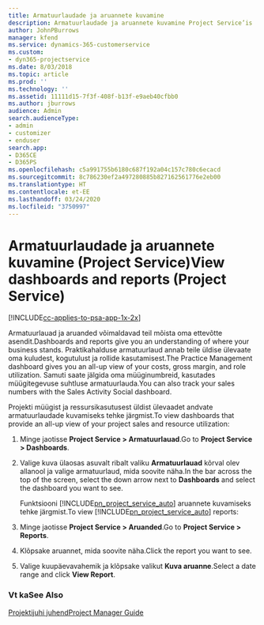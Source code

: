 ```yaml
---
title: Armatuurlaudade ja aruannete kuvamine
description: Armatuurlaudade ja aruannete kuvamine Project Service’is
author: JohnPBurrows
manager: kfend
ms.service: dynamics-365-customerservice
ms.custom:
- dyn365-projectservice
ms.date: 8/03/2018
ms.topic: article
ms.prod: ''
ms.technology: ''
ms.assetid: 11111d15-7f3f-408f-b13f-e9aeb40cfbb0
ms.author: jburrows
audience: Admin
search.audienceType:
- admin
- customizer
- enduser
search.app:
- D365CE
- D365PS
ms.openlocfilehash: c5a991755b6180c687f192a04c157c780c6ecacd
ms.sourcegitcommit: 8c786230ef2a497280885b827162561776e2eb00
ms.translationtype: HT
ms.contentlocale: et-EE
ms.lasthandoff: 03/24/2020
ms.locfileid: "3750997"
---
```

# <a name="view-dashboards-and-reports-project-service"></a><span data-ttu-id="4aaf2-103">Armatuurlaudade ja aruannete kuvamine (Project Service)</span><span class="sxs-lookup"><span data-stu-id="4aaf2-103">View dashboards and reports (Project Service)</span></span>

[!INCLUDE[cc-applies-to-psa-app-1x-2x](../includes/cc-applies-to-psa-app-1x-2x.md)]

<span data-ttu-id="4aaf2-104">Armatuurlauad ja aruanded võimaldavad teil mõista oma ettevõtte asendit.</span><span class="sxs-lookup"><span data-stu-id="4aaf2-104">Dashboards and reports give you an understanding of where your business stands.</span></span> <span data-ttu-id="4aaf2-105">Praktikahalduse armatuurlaud annab teile üldise ülevaate oma kuludest, kogutulust ja rollide kasutamisest.</span><span class="sxs-lookup"><span data-stu-id="4aaf2-105">The Practice Management dashboard gives you an all-up view of your costs, gross margin, and role utilization.</span></span> <span data-ttu-id="4aaf2-106">Samuti saate jälgida oma müüginumbreid, kasutades müügitegevuse suhtluse armatuurlauda.</span><span class="sxs-lookup"><span data-stu-id="4aaf2-106">You can also track your sales numbers with the Sales Activity Social dashboard.</span></span>  
  
 <span data-ttu-id="4aaf2-107">Projekti müügist ja ressursikasutusest üldist ülevaadet andvate armatuurlaudade kuvamiseks tehke järgmist.</span><span class="sxs-lookup"><span data-stu-id="4aaf2-107">To view dashboards that provide an all-up view of your project sales and resource utilization:</span></span>  
  
1. <span data-ttu-id="4aaf2-108">Minge jaotisse **Project Service > Armatuurlauad**.</span><span class="sxs-lookup"><span data-stu-id="4aaf2-108">Go to **Project Service > Dashboards**.</span></span>  
  
2. <span data-ttu-id="4aaf2-109">Valige kuva ülaosas asuvalt ribalt valiku **Armatuurlauad** kõrval olev allanool ja valige armatuurlaud, mida soovite näha.</span><span class="sxs-lookup"><span data-stu-id="4aaf2-109">In the bar across the top of the screen, select the down arrow next to **Dashboards** and select the dashboard you want to see.</span></span>  
  
   <span data-ttu-id="4aaf2-110">Funktsiooni [!INCLUDE[pn_project_service_auto](../includes/pn-project-service-auto.md)] aruannete kuvamiseks tehke järgmist.</span><span class="sxs-lookup"><span data-stu-id="4aaf2-110">To view [!INCLUDE[pn_project_service_auto](../includes/pn-project-service-auto.md)] reports:</span></span>  
  
3. <span data-ttu-id="4aaf2-111">Minge jaotisse **Project Service > Aruanded**.</span><span class="sxs-lookup"><span data-stu-id="4aaf2-111">Go to **Project Service > Reports**.</span></span>  
  
4. <span data-ttu-id="4aaf2-112">Klõpsake aruannet, mida soovite näha.</span><span class="sxs-lookup"><span data-stu-id="4aaf2-112">Click the report you want to see.</span></span>  
  
5. <span data-ttu-id="4aaf2-113">Valige kuupäevavahemik ja klõpsake valikut **Kuva aruanne**.</span><span class="sxs-lookup"><span data-stu-id="4aaf2-113">Select a date range and click **View Report**.</span></span>  
  
### <a name="see-also"></a><span data-ttu-id="4aaf2-114">Vt ka</span><span class="sxs-lookup"><span data-stu-id="4aaf2-114">See Also</span></span>  
 [<span data-ttu-id="4aaf2-115">Projektijuhi juhend</span><span class="sxs-lookup"><span data-stu-id="4aaf2-115">Project Manager Guide</span></span>](../project-service/project-manager-guide.md)

